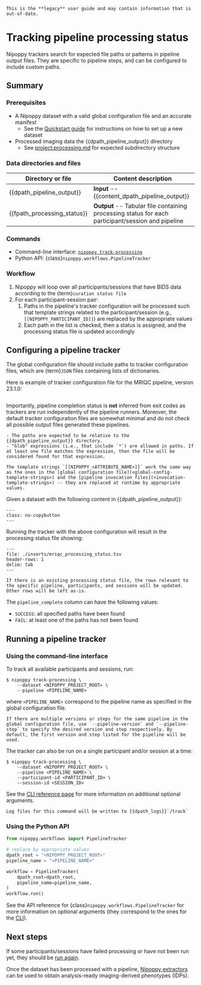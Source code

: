 ```{attention}
This is the **legacy** user guide and may contain information that is out-of-date.
```

# Tracking pipeline processing status

Nipoppy trackers search for expected file paths or patterns in pipeline output files. They are specific to pipeline steps, and can be configured to include custom paths.

## Summary

### Prerequisites

- A Nipoppy dataset with a valid global configuration file and an accurate manifest
    - See the [Quickstart guide](../../overview/quickstart/index.md) for instructions on how to set up a new dataset
- Processed imaging data the {{dpath_pipeline_output}} directory
    - See <project:processing.md> for expected subdirectory structure

### Data directories and files

| Directory or file | Content description |
|---|---|
| {{dpath_pipeline_output}} | **Input** -- {{content_dpath_pipeline_output}} |
| {{fpath_processing_status}} | **Output** -- Tabular file containing processing status for each participant/session and pipeline |

### Commands

- Command-line interface: [`nipoppy track-processing`](<project:../../cli_reference/track_processing.rst>)
- Python API: {class}`nipoppy.workflows.PipelineTracker`

### Workflow

1. Nipoppy will loop over all participants/sessions that have BIDS data according to the {term}`curation status file`
2. For each participant-session pair:
    1. Paths in the pipeline's tracker configuration will be processed such that template strings related to the participant/session (e.g., `[[NIPOPPY_PARTICIPANT_ID]]`) are replaced by the appropriate values
    2. Each path in the list is checked, then a status is assigned, and the processing status file is updated accordingly

## Configuring a pipeline tracker

The global configuration file should include paths to tracker configuration files, which are {term}`JSON` files containing lists of dictionaries.

Here is example of tracker configuration file for the MRIQC pipeline, version 23.1.0:
```{literalinclude} ./inserts/mriqc-23.1.0-tracker_config.json
```

Importantly, pipeline completion status is **not** inferred from exit codes as trackers are run independently of the pipeline runners. Moreover, the default tracker configuration files are somewhat minimal and do not check all possible output files generated these pipelines.

```{tip}
- The paths are expected to be relative to the {{dpath_pipeline_output}} directory.
- "Glob" expressions (i.e., that include `*`) are allowed in paths. If at least one file matches the expression, then the file will be considered found for that expression.
```

```{note}
The template strings `[[NIPOPPY_<ATTRIBUTE_NAME>]]` work the same way as the ones in the [global configuration file](<global-config-template-strings>) and the [pipeline invocation files](<invocation-template-strings>) -- they are replaced at runtime by appropriate values.
```

Given a dataset with the following content in {{dpath_pipeline_output}}:
```{literalinclude} ./inserts/mriqc_outputs.txt
---
class: no-copybutton
---
```

Running the tracker with the above configuration will result in the processing status file showing:
```{csv-table}
---
file: ./inserts/mriqc_processing_status.tsv
header-rows: 1
delim: tab
---
```

```{note}
If there is an existing processing status file, the rows relevant to the specific pipeline, participants, and sessions will be updated. Other rows will be left as-is.
```

The `pipeline_complete` column can have the following values:
* `SUCCESS`: all specified paths have been found
* `FAIL`: at least one of the paths has not been found

## Running a pipeline tracker

### Using the command-line interface

To track all available participants and sessions, run:
```console
$ nipoppy track-processing \
    --dataset <NIPOPPY_PROJECT_ROOT> \
    --pipeline <PIPELINE_NAME>
```
where `<PIPELINE_NAME>` correspond to the pipeline name as specified in the global configuration file.

```{note}
If there are multiple versions or steps for the same pipeline in the global configuration file, use `--pipeline-version` and `--pipeline-step` to specify the desired version and step respectively. By default, the first version and step listed for the pipeline will be used.
```

The tracker can also be run on a single participant and/or session at a time:
```console
$ nipoppy track-processing \
    --dataset <NIPOPPY_PROJECT_ROOT> \
    --pipeline <PIPELINE_NAME> \
    --participant-id <PARTICIPANT_ID> \
    --session-id <SESSION_ID>
```

See the [CLI reference page](<project:../../cli_reference/track_processing.rst>) for more information on additional optional arguments.

```{note}
Log files for this command will be written to {{dpath_logs}}`/track`
```

### Using the Python API

```python
from nipoppy.workflows import PipelineTracker

# replace by appropriate values
dpath_root = "<NIPOPPY_PROJECT_ROOT>"
pipeline_name = "<PIPELINE_NAME>"

workflow = PipelineTracker(
    dpath_root=dpath_root,
    pipeline_name=pipeline_name,
)
workflow.run()
```

See the API reference for {class}`nipoppy.workflows.PipelineTracker` for more information on optional arguments (they correspond to the ones for the [CLI](<project:../../cli_reference/track_processing.rst>)).

## Next steps

If some participants/sessions have failed processing or have not been run yet, they should be [run again](./processing.md).

Once the dataset has been processed with a pipeline, [Nipoppy extractors](./extraction.md) can be used to obtain analysis-ready imaging-derived phenotypes (IDPs).

